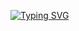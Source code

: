 [![Typing SVG](https://readme-typing-svg.demolab.com?font=Fira+Code&pause=1000&color=468C4F&random=false&width=435&lines=Hello%2C+my+name+is+Amalia+Serban;Game+programmer;Always+learning+new+things)](https://git.io/typing-svg)
